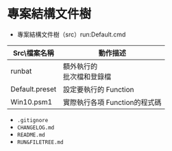 # 專案結構文件樹

- 專案結構文件樹（src）run:Default.cmd

| Src\檔案名稱       | 動作描述                |
|----------------|---------------------|
| runbat         | 額外執行的<br>批次檔和登錄檔    |
| Default.preset | 設定要執行的 Function     |
| Win10.psm1     | 實際執行各項 Function的程式碼 |

- `.gitignore`
- `CHANGELOG.md`
- `README.md`
- `RUN&FILETREE.md`